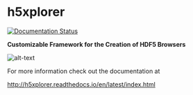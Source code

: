 # h5xplorer


[![Documentation Status](https://readthedocs.org/projects/h5xplorer/badge/?version=latest)](http://h5xplorer.readthedocs.io/?badge=latest)


**Customizable Framework for the Creation of HDF5 Browsers**

![alt-text](./h5x.gif)

For more information check out the documentation at

http://h5xplorer.readthedocs.io/en/latest/index.html

